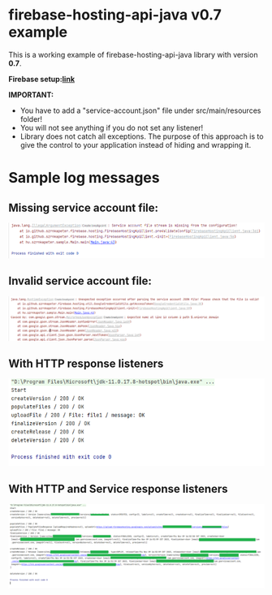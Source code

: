 # firebase-hosting-api-java v0.7 example
This is a working example of firebase-hosting-api-java library with version **0.7**.

**Firebase setup:[link](https://github.com/peter-szrnka/firebase-hosting-api-java/wiki/Firebase-project-setup)**

**IMPORTANT:**
- You have to add a "service-account.json" file under src/main/resources folder!
- You will not see anything if you do not set any listener!
- Library does not catch all exceptions. The purpose of this approach is to give the control to your application instead of hiding and wrapping it.

# Sample log messages

## Missing service account file:
![missing_service_account_file.png](assets/missing_service_account_file.png)

## Invalid service account file:
![invalid_service_account_file.png](assets/invalid_service_account_file.png)

## With HTTP response listeners

![Example 1](assets/log_example.png)

## With HTTP and Service response listeners

![Example 2](assets/log_example2.png)
